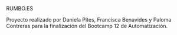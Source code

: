 RUMBO.ES

Proyecto realizado por Daniela Pites, Francisca Benavides y Paloma Contreras para la finalización del Bootcamp 12 de Automatización.